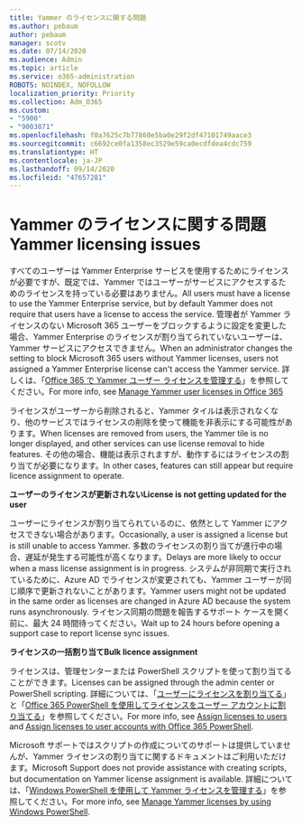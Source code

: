 ```yaml
---
title: Yammer のライセンスに関する問題
ms.author: pebaum
author: pebaum
manager: scotv
ms.date: 07/14/2020
ms.audience: Admin
ms.topic: article
ms.service: o365-administration
ROBOTS: NOINDEX, NOFOLLOW
localization_priority: Priority
ms.collection: Adm_O365
ms.custom:
- "5900"
- "9003071"
ms.openlocfilehash: f0a7625c7b77860e5ba0e29f2df47101749aace3
ms.sourcegitcommit: c6692ce0fa1358ec3529e59ca0ecdfdea4cdc759
ms.translationtype: HT
ms.contentlocale: ja-JP
ms.lasthandoff: 09/14/2020
ms.locfileid: "47657281"
---
```

# <a name="yammer-licensing-issues"></a><span data-ttu-id="a893f-102">Yammer のライセンスに関する問題</span><span class="sxs-lookup"><span data-stu-id="a893f-102">Yammer licensing issues</span></span>

<span data-ttu-id="a893f-103">すべてのユーザーは Yammer Enterprise サービスを使用するためにライセンスが必要ですが、既定では、Yammer ではユーザーがサービスにアクセスするためのライセンスを持っている必要はありません。</span><span class="sxs-lookup"><span data-stu-id="a893f-103">All users must have a license to use the Yammer Enterprise service, but by default Yammer does not require that users have a license to access the service.</span></span> <span data-ttu-id="a893f-104">管理者が Yammer ライセンスのない Microsoft 365 ユーザーをブロックするように設定を変更した場合、Yammer Enterprise のライセンスが割り当てられていないユーザーは、Yammer サービスにアクセスできません。</span><span class="sxs-lookup"><span data-stu-id="a893f-104">When an administrator changes the setting to block Microsoft 365 users without Yammer licenses, users not assigned a Yammer Enterprise license can't access the Yammer service.</span></span> <span data-ttu-id="a893f-105">詳しくは、「[Office 365 で Yammer ユーザー ライセンスを管理する](https://docs.microsoft.com/yammer/manage-yammer-users/manage-yammer-licenses-in-office-365)」を参照してください。</span><span class="sxs-lookup"><span data-stu-id="a893f-105">For more info, see [Manage Yammer user licenses in Office 365](https://docs.microsoft.com/yammer/manage-yammer-users/manage-yammer-licenses-in-office-365)</span></span> 

<span data-ttu-id="a893f-106">ライセンスがユーザーから削除されると、Yammer タイルは表示されなくなり、他のサービスではライセンスの削除を使って機能を非表示にする可能性があります。</span><span class="sxs-lookup"><span data-stu-id="a893f-106">When licenses are removed from users, the Yammer tile is no longer displayed, and other services can use license removal to hide features.</span></span> <span data-ttu-id="a893f-107">その他の場合、機能は表示されますが、動作するにはライセンスの割り当てが必要になります。</span><span class="sxs-lookup"><span data-stu-id="a893f-107">In other cases, features can still appear but require licence assignment to operate.</span></span>  

<span data-ttu-id="a893f-108">**ユーザーのライセンスが更新されない**</span><span class="sxs-lookup"><span data-stu-id="a893f-108">**License is not getting updated for the user**</span></span>  

<span data-ttu-id="a893f-109">ユーザーにライセンスが割り当てられているのに、依然として Yammer にアクセスできない場合があります。</span><span class="sxs-lookup"><span data-stu-id="a893f-109">Occasionally, a user is assigned a license but is still unable to access Yammer.</span></span> <span data-ttu-id="a893f-110">多数のライセンスの割り当てが進行中の場合、遅延が発生する可能性が高くなります。</span><span class="sxs-lookup"><span data-stu-id="a893f-110">Delays are more likely to occur when a mass license assignment is in progress.</span></span> <span data-ttu-id="a893f-111">システムが非同期で実行されているために、Azure AD でライセンスが変更されても、Yammer ユーザーが同じ順序で更新されないことがあります。</span><span class="sxs-lookup"><span data-stu-id="a893f-111">Yammer users might not be updated in the same order as licenses are changed in Azure AD because the system runs asynchronously.</span></span> <span data-ttu-id="a893f-112">ライセンス同期の問題を報告するサポート ケースを開く前に、最大 24 時間待ってください。</span><span class="sxs-lookup"><span data-stu-id="a893f-112">Wait up to 24 hours before opening a support case to report license sync issues.</span></span>  

<span data-ttu-id="a893f-113">**ライセンスの一括割り当て**</span><span class="sxs-lookup"><span data-stu-id="a893f-113">**Bulk licence assignment**</span></span>  

<span data-ttu-id="a893f-114">ライセンスは、管理センターまたは PowerShell スクリプトを使って割り当てることができます。</span><span class="sxs-lookup"><span data-stu-id="a893f-114">Licenses can be assigned through the admin center or PowerShell scripting.</span></span> <span data-ttu-id="a893f-115">詳細については、「[ユーザーにライセンスを割り当てる](https://docs.microsoft.com/microsoft-365/admin/manage/assign-licenses-to-users)」と「[Office 365 PowerShell を使用してライセンスをユーザー アカウントに割り当てる](https://docs.microsoft.com/office365/enterprise/powershell/assign-licenses-to-user-accounts-with-office-365-powershell)」を参照してください。</span><span class="sxs-lookup"><span data-stu-id="a893f-115">For more info, see [Assign licenses to users](https://docs.microsoft.com/microsoft-365/admin/manage/assign-licenses-to-users) and [Assign licenses to user accounts with Office 365 PowerShell](https://docs.microsoft.com/office365/enterprise/powershell/assign-licenses-to-user-accounts-with-office-365-powershell).</span></span> 

<span data-ttu-id="a893f-116">Microsoft サポートではスクリプトの作成についてのサポートは提供していませんが、Yammer ライセンスの割り当てに関するドキュメントはご利用いただけます。</span><span class="sxs-lookup"><span data-stu-id="a893f-116">Microsoft Support does not provide assistance with creating scripts, but documentation on Yammer license assignment is available.</span></span> <span data-ttu-id="a893f-117">詳細については、「[Windows PowerShell を使用して Yammer ライセンスを管理する](https://docs.microsoft.com/yammer/manage-yammer-users/manage-yammer-licenses-in-office-365#manage-yammer-licenses-by-using-windows-powershell)」を参照してください。</span><span class="sxs-lookup"><span data-stu-id="a893f-117">For more info, see [Manage Yammer licenses by using Windows PowerShell](https://docs.microsoft.com/yammer/manage-yammer-users/manage-yammer-licenses-in-office-365#manage-yammer-licenses-by-using-windows-powershell).</span></span>